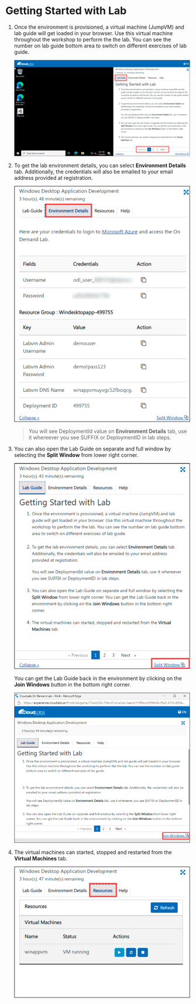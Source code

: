 # Getting Started with Lab

1. Once the environment is provisioned, a virtual machine (JumpVM) and lab guide will get loaded in your browser. Use this virtual machine throughout the workshop to perform the the lab. You can see the number on lab guide bottom area to switch on different exercises of lab guide.

   ![](./media/labenvironment-1.png)

1. To get the lab environment details, you can select **Environment Details** tab. Additionally, the credentials will also be emailed to your email address provided at registration. 

   ![](./media/labenvironment-.png)

    > You will see DeploymentId value on **Environment Details** tab, use it whereever you see SUFFIX or DeploymentID in lab steps.

1. You can also open the Lab Guide on separate and full window by selecting the **Split Window** from lower right corner. 

   ![](./media/labenvironment-3.1.png)

   You can get the Lab Guide back in the environment by clicking on the **Join Windows** button in the bottom right corner.
   
   ![](./media/labenvironment-3.2.png)


1. The virtual machines can started, stopped and restarted from the **Virtual Machines** tab.
 
   ![](./media/labenvironment-4.png)
 

